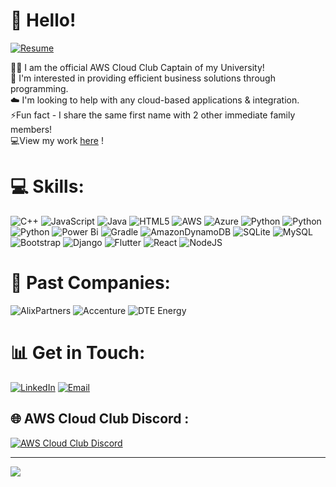 # 👋 Hello!
[![Resume](https://img.shields.io/badge/-Resume-blue?style=for-the-badge)](https://drive.google.com/file/d/1VHWsAZuDCAJuBewoaQQhvDDe5Af9sanR/view?usp=sharing)



🤵🏽 I am the official AWS Cloud Club Captain of my University!<br> 🔭 I'm interested in providing efficient business solutions through programming.<br>☁️ I'm looking to help with any cloud-based applications & integration. <br>⚡Fun fact - I share the same first name with 2 other immediate family members!<br>💻View my work [here](https://www.linkedin.com/in/syed-rabbey-a82452239/)
!



# 💻 Skills:
![C++](https://img.shields.io/badge/c++-%2300599C.svg?style=for-the-badge&logo=c%2B%2B&logoColor=white) ![JavaScript](https://img.shields.io/badge/javascript-%23323330.svg?style=for-the-badge&logo=javascript&logoColor=%23F7DF1E) ![Java](https://img.shields.io/badge/java-%23ED8B00.svg?style=for-the-badge&logo=openjdk&logoColor=white) ![HTML5](https://img.shields.io/badge/html5-%23E34F26.svg?style=for-the-badge&logo=html5&logoColor=white) ![AWS](https://img.shields.io/badge/AWS-%23FF9900.svg?style=for-the-badge&logo=amazon-aws&logoColor=white) ![Azure](https://img.shields.io/badge/azure-%230072C6.svg?style=for-the-badge&logo=microsoftazure&logoColor=white) ![Python](https://img.shields.io/badge/python-3670A0?style=for-the-badge&logo=python&logoColor=ffdd54) ![Python](https://img.shields.io/badge/python-3670A0?style=for-the-badge&logo=python&logoColor=ffdd54) ![Python](https://img.shields.io/badge/python-3670A0?style=for-the-badge&logo=python&logoColor=ffdd54) ![Power Bi](https://img.shields.io/badge/power_bi-F2C811?style=for-the-badge&logo=powerbi&logoColor=black) ![Gradle](https://img.shields.io/badge/Gradle-02303A.svg?style=for-the-badge&logo=Gradle&logoColor=white) ![AmazonDynamoDB](https://img.shields.io/badge/Amazon%20DynamoDB-4053D6?style=for-the-badge&logo=Amazon%20DynamoDB&logoColor=white) ![SQLite](https://img.shields.io/badge/sqlite-%2307405e.svg?style=for-the-badge&logo=sqlite&logoColor=white) ![MySQL](https://img.shields.io/badge/mysql-%2300000f.svg?style=for-the-badge&logo=mysql&logoColor=white) ![Bootstrap](https://img.shields.io/badge/bootstrap-%238511FA.svg?style=for-the-badge&logo=bootstrap&logoColor=white) ![Django](https://img.shields.io/badge/django-%23092E20.svg?style=for-the-badge&logo=django&logoColor=white) ![Flutter](https://img.shields.io/badge/Flutter-%2302569B.svg?style=for-the-badge&logo=Flutter&logoColor=white) ![React](https://img.shields.io/badge/react-%2320232a.svg?style=for-the-badge&logo=react&logoColor=%2361DAFB) ![NodeJS](https://img.shields.io/badge/node.js-6DA55F?style=for-the-badge&logo=node.js&logoColor=white)

# 🏢 Past Companies: 
![AlixPartners](https://img.shields.io/badge/AlixPartners-%2315C26B.svg?style=for-the-badge&color=green)
![Accenture](https://img.shields.io/badge/Accenture-%237B16FF.svg?style=for-the-badge&color=purple)
![DTE Energy](https://img.shields.io/badge/DTE%20Energy-%23008DC6.svg?style=for-the-badge&color=blue)



# 📊 Get in Touch:
[![LinkedIn](https://img.shields.io/badge/LinkedIn-%230077B5.svg?style=for-the-badge&logo=linkedin&logoColor=white)](https://www.linkedin.com/in/syed-rabbey-a82452239/) [![Email](https://img.shields.io/badge/Email-rabbeysyed%40gmail.com-red?style=for-the-badge&logo=gmail)](mailto:rabbeysyed@gmail.com)

## 🌐 AWS Cloud Club Discord :
[![AWS Cloud Club Discord](https://img.shields.io/badge/Discord-%237289DA.svg?style=for-the-badge&logo=discord&logoColor=white)](https://discord.gg/https://discord.gg/DcWaWBapWh)

---
[![](https://visitcount.itsvg.in/api?id=SyedRabbey&icon=4&color=12)](https://visitcount.itsvg.in)

<!-- Proudly created with GPRM ( https://gprm.itsvg.in ) -->
